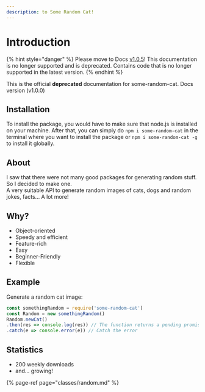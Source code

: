 ```yaml
---
description: to Some Random Cat!
---
```


# Introduction

{% hint style="danger" %}
Please move to Docs [v1.0.5](https://cat-5.gitbook.io/some-random-cat/)! This documentation is no longer supported and is deprecated. Contains code that is no longer supported in the latest version.
{% endhint %}

This is the official **deprecated** documentation for some-random-cat. Docs version \(v1.0.0\)

## Installation

To install the package, you would have to make sure that node.js is installed on your machine. After that, you can simply do `npm i some-random-cat` in the terminal where you want to install the package or `npm i some-random-cat -g` to install it globally.

## About

I saw that there were not many good packages for generating random stuff. So I decided to make one.   
A very suitable API to generate random images of cats, dogs and random jokes, facts... A lot more!

## Why?

* Object-oriented
* Speedy and efficient
* Feature-rich
* Easy
* Beginner-Friendly
* Flexible

## Example

Generate a random cat image:

```javascript
const somethingRandom = require('some-random-cat')
const Random = new somethingRandom()
Random.newCat()
.then(res => console.log(res)) // The function returns a pending promise and can be logged using .then
.catch(e => console.error(e)) // Catch the error
```

## Statistics

* 200 weekly downloads
* and... growing!

{% page-ref page="classes/random.md" %}

